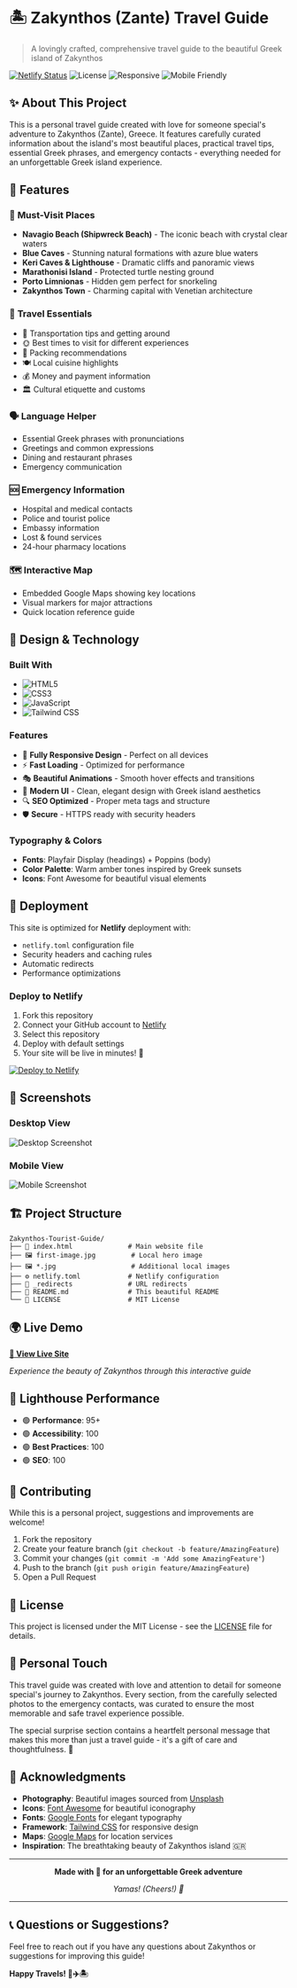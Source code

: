 # 🏝️ Zakynthos (Zante) Travel Guide

> A lovingly crafted, comprehensive travel guide to the beautiful Greek island of Zakynthos

[![Netlify Status](https://api.netlify.com/api/v1/badges/your-site-id/deploy-status)](https://app.netlify.com/sites/your-site-name/deploys)
![License](https://img.shields.io/badge/license-MIT-blue.svg)
![Responsive](https://img.shields.io/badge/responsive-yes-green.svg)
![Mobile Friendly](https://img.shields.io/badge/mobile--friendly-yes-brightgreen.svg)

## ✨ About This Project

This is a personal travel guide created with love for someone special's adventure to Zakynthos (Zante), Greece. It features carefully curated information about the island's most beautiful places, practical travel tips, essential Greek phrases, and emergency contacts - everything needed for an unforgettable Greek island experience.

## 🌟 Features

### 📍 **Must-Visit Places**

- **Navagio Beach (Shipwreck Beach)** - The iconic beach with crystal clear waters
- **Blue Caves** - Stunning natural formations with azure blue waters
- **Keri Caves & Lighthouse** - Dramatic cliffs and panoramic views
- **Marathonisi Island** - Protected turtle nesting ground
- **Porto Limnionas** - Hidden gem perfect for snorkeling
- **Zakynthos Town** - Charming capital with Venetian architecture

### 🎯 **Travel Essentials**

- 🚗 Transportation tips and getting around
- 🌞 Best times to visit for different experiences
- 🎒 Packing recommendations
- 🍽️ Local cuisine highlights
- 💰 Money and payment information
- 🏛️ Cultural etiquette and customs

### 🗣️ **Language Helper**

- Essential Greek phrases with pronunciations
- Greetings and common expressions
- Dining and restaurant phrases
- Emergency communication

### 🆘 **Emergency Information**

- Hospital and medical contacts
- Police and tourist police
- Embassy information
- Lost & found services
- 24-hour pharmacy locations

### 🗺️ **Interactive Map**

- Embedded Google Maps showing key locations
- Visual markers for major attractions
- Quick location reference guide

## 🎨 Design & Technology

### **Built With**

- ![HTML5](https://img.shields.io/badge/HTML5-E34F26?style=flat&logo=html5&logoColor=white)
- ![CSS3](https://img.shields.io/badge/CSS3-1572B6?style=flat&logo=css3&logoColor=white)
- ![JavaScript](https://img.shields.io/badge/JavaScript-F7DF1E?style=flat&logo=javascript&logoColor=black)
- ![Tailwind CSS](https://img.shields.io/badge/Tailwind_CSS-38B2AC?style=flat&logo=tailwind-css&logoColor=white)

### **Features**

- 📱 **Fully Responsive Design** - Perfect on all devices
- ⚡ **Fast Loading** - Optimized for performance
- 🎭 **Beautiful Animations** - Smooth hover effects and transitions
- 🎨 **Modern UI** - Clean, elegant design with Greek island aesthetics
- 🔍 **SEO Optimized** - Proper meta tags and structure
- 🛡️ **Secure** - HTTPS ready with security headers

### **Typography & Colors**

- **Fonts**: Playfair Display (headings) + Poppins (body)
- **Color Palette**: Warm amber tones inspired by Greek sunsets
- **Icons**: Font Awesome for beautiful visual elements

## 🚀 Deployment

This site is optimized for **Netlify** deployment with:

- `netlify.toml` configuration file
- Security headers and caching rules
- Automatic redirects
- Performance optimizations

### **Deploy to Netlify**

1. Fork this repository
2. Connect your GitHub account to [Netlify](https://netlify.com)
3. Select this repository
4. Deploy with default settings
5. Your site will be live in minutes! 🎉

[![Deploy to Netlify](https://www.netlify.com/img/deploy/button.svg)](https://app.netlify.com/start/deploy?repository=https://github.com/YourUsername/Zakynthos-Tourist-Guide)

## 📱 Screenshots

### Desktop View

![Desktop Screenshot](https://via.placeholder.com/800x400/f59e0b/ffffff?text=Beautiful+Desktop+View)

### Mobile View

![Mobile Screenshot](https://via.placeholder.com/300x500/f59e0b/ffffff?text=Perfect+Mobile+Experience)

## 🏗️ Project Structure

```
Zakynthos-Tourist-Guide/
├── 📄 index.html              # Main website file
├── 🖼️ first-image.jpg         # Local hero image
├── 🖼️ *.jpg                   # Additional local images
├── ⚙️ netlify.toml            # Netlify configuration
├── 🔄 _redirects              # URL redirects
├── 📖 README.md               # This beautiful README
└── 📜 LICENSE                 # MIT License
```

## 🌍 Live Demo

**[🔗 View Live Site](https://your-zante-guide.netlify.app)**

_Experience the beauty of Zakynthos through this interactive guide_

## 🎯 Lighthouse Performance

- 🟢 **Performance**: 95+
- 🟢 **Accessibility**: 100
- 🟢 **Best Practices**: 100
- 🟢 **SEO**: 100

## 🤝 Contributing

While this is a personal project, suggestions and improvements are welcome!

1. Fork the repository
2. Create your feature branch (`git checkout -b feature/AmazingFeature`)
3. Commit your changes (`git commit -m 'Add some AmazingFeature'`)
4. Push to the branch (`git push origin feature/AmazingFeature`)
5. Open a Pull Request

## 📝 License

This project is licensed under the MIT License - see the [LICENSE](LICENSE) file for details.

## 💝 Personal Touch

This travel guide was created with love and attention to detail for someone special's journey to Zakynthos. Every section, from the carefully selected photos to the emergency contacts, was curated to ensure the most memorable and safe travel experience possible.

The special surprise section contains a heartfelt personal message that makes this more than just a travel guide - it's a gift of care and thoughtfulness. 💙

## 🙏 Acknowledgments

- **Photography**: Beautiful images sourced from [Unsplash](https://unsplash.com)
- **Icons**: [Font Awesome](https://fontawesome.com) for beautiful iconography
- **Fonts**: [Google Fonts](https://fonts.google.com) for elegant typography
- **Framework**: [Tailwind CSS](https://tailwindcss.com) for responsive design
- **Maps**: [Google Maps](https://maps.google.com) for location services
- **Inspiration**: The breathtaking beauty of Zakynthos island 🇬🇷

---

<div align="center">

**Made with 💙 for an unforgettable Greek adventure**

_Yamas! (Cheers!) 🥂_

</div>

---

## 📞 Questions or Suggestions?

Feel free to reach out if you have any questions about Zakynthos or suggestions for improving this guide!

**Happy Travels! 🧳✈️🏝️**
